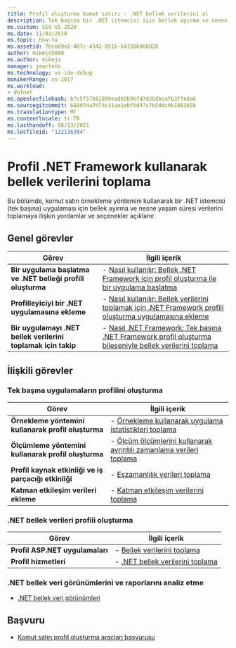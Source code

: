 ```yaml
---
title: Profil oluşturma komut satırı - .NET bellek verilerini al
description: Tek başına bir .NET istemcisi için bellek ayırma ve nesne yaşam süresi verilerini toplamak üzere komut satırı örnekleme yöntemini kullanmayı öğrenin.
ms.custom: SEO-VS-2020
ms.date: 11/04/2016
ms.topic: how-to
ms.assetid: 7bce69e2-407c-4342-8516-641586968928
author: mikejo5000
ms.author: mikejo
manager: jmartens
ms.technology: vs-ide-debug
monikerRange: vs-2017
ms.workload:
- dotnet
ms.openlocfilehash: b7c5f57b81899ead03b96fd7d26dbcaf63ffeda6
ms.sourcegitcommit: 68897da7d74c31ae1ebf5d47c7b5ddc9b108265b
ms.translationtype: MT
ms.contentlocale: tr-TR
ms.lasthandoff: 08/13/2021
ms.locfileid: "122136384"
---
```

# <a name="collect-net-framework-memory-data-by-using-the-profiler-command-line"></a>Profil .NET Framework kullanarak bellek verilerini toplama

Bu bölümde, komut satırı örnekleme yöntemini kullanarak bir .NET istemcisi (tek başına) uygulaması için bellek ayırma ve nesne yaşam süresi verilerini toplamaya ilişkin yordamlar ve seçenekler açıklanır.

## <a name="common-tasks"></a>Genel görevler

|Görev|İlgili içerik|
|----------|---------------------|
|**Bir uygulama başlatma ve .NET belleği profili oluşturma**|-   [Nasıl kullanılır: Bellek .NET Framework için profil oluşturma ile bir uygulama başlatma](../profiling/how-to-launch-a-stand-alone-dotnet-framework-app-to-collect-memory-data.md)|
|**Profilleyiciyi bir .NET uygulamasına ekleme**|-   [Nasıl kullanılır: Bellek verilerini toplamak için .NET Framework profili oluşturma uygulamasına ekleme](../profiling/how-to-attach-the-profiler-to-a-dotnet-framework-app-to-collect-memory-data.md)|
|**Bir uygulamayı .NET bellek verilerini toplamak için takip**|-   [Nasıl .NET Framework: Tek başına .NET Framework profil oluşturma bileşeniyle bellek verilerini toplama](../profiling/how-to-instrument-a-dotnet-framework-component-and-collect-memory-data.md)|

## <a name="related-tasks"></a>İlişkili görevler

### <a name="profile-stand-alone-applications"></a>Tek başına uygulamaların profilini oluşturma

|Görev|İlgili içerik|
|----------|---------------------|
|**Örnekleme yöntemini kullanarak profil oluşturma**|-   [Örnekleme kullanarak uygulama istatistikleri toplama](../profiling/collecting-application-statistics-for-stand-alone-applications.md)|
|**Ölçümleme yöntemini kullanarak profil oluşturma**|-   [Ölçüm ölçümlerini kullanarak ayrıntılı zamanlama verileri toplama](../profiling/collecting-detailed-timing-data-for-a-stand-alone-application.md)|
|**Profil kaynak etkinliği ve iş parçacığı etkinliği**|-   [Eşzamanlılık verileri toplama](../profiling/collecting-concurrency-data-for-stand-alone-applications.md)|
|**Katman etkileşim verileri ekleme**|-   [Katman etkileşim verilerini toplama](../profiling/adding-tier-interaction-data-from-the-command-line.md)|

### <a name="profile-net-memory-data"></a>.NET bellek verileri profili oluşturma

|Görev|İlgili içerik|
|----------|---------------------|
|**Profil ASP.NET uygulamaları**|-   [Bellek verilerini toplama](../profiling/collecting-memory-data-from-an-aspnet-web-application.md)|
|**Profil hizmetleri**|-   [.NET bellek verilerini toplama](../profiling/collecting-memory-data-from-dotnet-framework-services-by-using-the-profiler-command-line.md)|

### <a name="analyze-net-memory-data-views-and-reports"></a>.NET bellek veri görünümlerini ve raporlarını analiz etme
- [.NET bellek veri görünümleri](../profiling/dotnet-memory-data-views.md)

## <a name="reference"></a>Başvuru
- [Komut satırı profil oluşturma araçları başvurusu](../profiling/command-line-profiling-tools-reference.md)
